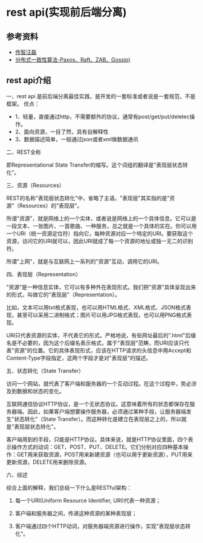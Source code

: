 # rest api(实现前后端分离)

## 参考资料

* [传智汪磊](https://github.com/zce)
* [分布式一致性算法-Paxos、Raft、ZAB、Gossip)](https://zhuanlan.zhihu.com/p/130332285)

## rest api介绍

一、rest api 是前后端分离最佳实践，是开发的一套标准或者说是一套规范，不是框架。
优点：
* 1、轻量，直接通过http，不需要额外的协议，通常有post/get/put/deletec操作。
* 2、面向资源，一目了然，具有自解释性
* 3、数据描述简单，一般通过json或者xml做数据通讯



二、REST全称

即Representational State Transfer的缩写。这个词组的翻译是"表现层状态转化"。

三、资源（Resources）

REST的名称"表现层状态转化"中，省略了主语。"表现层"其实指的是"资源"（Resources）的"表现层"。

所谓"资源"，就是网络上的一个实体，或者说是网络上的一个具体信息。它可以是一段文本、一张图片、一首歌曲、一种服务，总之就是一个具体的实在。你可以用一个URI（统一资源定位符）指向它，每种资源对应一个特定的URI。要获取这个资源，访问它的URI就可以，因此URI就成了每一个资源的地址或独一无二的识别符。

所谓"上网"，就是与互联网上一系列的"资源"互动，调用它的URI。

四、表现层（Representation）

"资源"是一种信息实体，它可以有多种外在表现形式。我们把"资源"具体呈现出来的形式，叫做它的"表现层"（Representation）。

比如，文本可以用txt格式表现，也可以用HTML格式、XML格式、JSON格式表现，甚至可以采用二进制格式；图片可以用JPG格式表现，也可以用PNG格式表现。

URI只代表资源的实体，不代表它的形式。严格地说，有些网址最后的".html"后缀名是不必要的，因为这个后缀名表示格式，属于"表现层"范畴，而URI应该只代表"资源"的位置。它的具体表现形式，应该在HTTP请求的头信息中用Accept和Content-Type字段指定，这两个字段才是对"表现层"的描述。

五、状态转化（State Transfer）

访问一个网站，就代表了客户端和服务器的一个互动过程。在这个过程中，势必涉及到数据和状态的变化。

互联网通信协议HTTP协议，是一个无状态协议。这意味着所有的状态都保存在服务器端。因此，如果客户端想要操作服务器，必须通过某种手段，让服务器端发生"状态转化"（State Transfer）。而这种转化是建立在表现层之上的，所以就是"表现层状态转化"。

客户端用到的手段，只能是HTTP协议。具体来说，就是HTTP协议里面，四个表示操作方式的动词：GET、POST、PUT、DELETE。它们分别对应四种基本操作：GET用来获取资源，POST用来新建资源（也可以用于更新资源），PUT用来更新资源，DELETE用来删除资源。

六、综述

综合上面的解释，我们总结一下什么是RESTful架构：

1. 每一个URI(Uniform Resource Identifier, URI)代表一种资源；

2. 客户端和服务器之间，传递这种资源的某种表现层；

3. 客户端通过四个HTTP动词，对服务器端资源进行操作，实现"表现层状态转化"。

